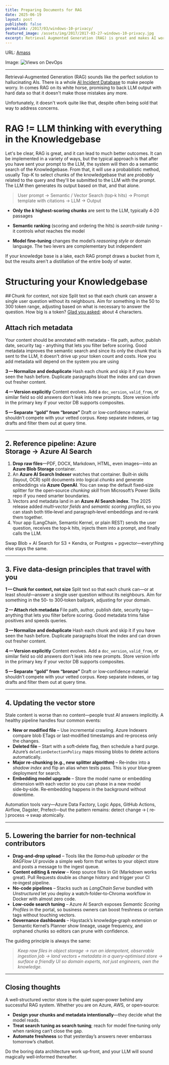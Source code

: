 ```yaml
---
title: Preparing Documents for RAG
date: 2025-06-19
layout: post
published: false
permalink: /2017/03/windows-10-privacy/
featured_image: /assets/img/2017/2017-03-27-windows-10-privacy.jpg
excerpt: Retrieval Augmented Generation (RAG) is great and makes AI work 100% of the time 😝 (it doesn't) so do you dump your Office files into it and call it a day? Structuring the knowledge in the documents and understanding how RAG works will get you better results. It will also help you know what limitations to expect.
---
```


URL:
[Amass](https://github.com/OWASP/Amass#-owasp-amass)

Image:
![Views on DevOps]({{site.baseurl}}/assets/img/2018/2018-02-23-devops-ecosystem.jpg)

---

Retrieval‑Augmented Generation (RAG) sounds like the perfect solution to hallucinating AIs. There is a whole [AI Incident Database](https://incidentdatabase.ai/) to make people worry. In comes RAG on its white horse, promising to back LLM output with hard data so that it doesn't make those mistakes any more.

Unfortunately, it doesn't work quite like that, despite often being sold that way to address concerns.


# RAG != LLM thinking with everything in the Knowledgebase

Let's be clear, RAG is great, and it can lead to much better outcomes. It can be implemented in a variety of ways, but the typical approach is that after you have sent your prompt to the LLM, the system will then do a semantic search of the Knowledgebase. From that, it will use a probabilistic method, usually Top-K to select chunks of the knowledgebase that are *probably* related to the query and they'll be submitted to the LLM with the prompt. The LLM then generates its output based on that, and that alone.

> User prompt → Semantic / Vector Search (top‑k hits) → Prompt template with citations → LLM → Output

* **Only the *k* highest‑scoring chunks** are sent to the LLM, typically 4‑20 passages

* **Semantic ranking** (scoring and ordering the hits) is *search‑side tuning* - it controls *what* reaches the model

* **Model fine‑tuning** changes the model’s *reasoning style* or domain language. The two levers are complementary but independent

If your knowledge base is a lake, each RAG prompt draws a bucket from it, but the results aren't a distillation of the entire body of water.

# Structuring your Knowledgebase

## Chunk for context, not size
Split text so that each chunk can answer a single user question without its neighbours. Aim for something in the 50 to 300 token range, adjusting based on what is necessary to answer the question. How big is a token? [Glad you asked](https://help.openai.com/en/articles/4936856-what-are-tokens-and-how-to-count-them); about 4 characters.

## Attach rich metadata
Your content should be annotated with metadata - file path, author, publish date, security tag - anything that lets you filter before scoring. Good metadata improves the semantic search and since its only the chunk that is sent to the LLM, it doesn't drive up your token count and costs. How you add metadata will depend on the system you are using

**3 — Normalize and deduplicate**
Hash each chunk and skip it if you have seen the hash before. Duplicate paragraphs bloat the index and can drown out fresher content.

**4 — Version explicitly**
Content evolves. Add a `doc_version`, `valid_from`, or similar field so old answers don’t leak into new prompts. Store version info in the primary key if your vector DB supports composites.

**5 — Separate “gold” from “bronze”**
Draft or low‑confidence material shouldn’t compete with your vetted corpus. Keep separate indexes, or tag drafts and filter them out at query time.

---

## 2. Reference pipeline: Azure Storage → Azure AI Search

1. **Drop raw files**—PDF, DOCX, Markdown, HTML, even images—into an **Azure Blob Storage** container.
2. An **Azure AI Search Indexer** watches that container. Built‑in skills (layout, OCR) split documents into logical *chunks* and generate embeddings via **Azure OpenAI**. You can swap the default fixed‑size splitter for the open‑source *chunking skill* from Microsoft’s Power Skills repo if you need smarter boundaries.
3. Vectors and metadata land in an **Azure AI Search index**. The 2025 release added *multi‑vector fields* and *semantic scoring profiles*, so you can stash both title‑level and paragraph‑level embeddings and re‑rank them together.
4. Your app (LangChain, Semantic Kernel, or plain REST) sends the user question, receives the top‑k hits, injects them into a prompt, and finally calls the LLM.

Swap Blob + AI Search for S3 + Kendra, or Postgres + pgvector—everything else stays the same.

---

## 3. Five data‑design principles that travel with you

**1 — Chunk for context, not size**
Split text so that each chunk can—or at least *should*—answer a single user question without its neighbours. Aim for something in the 50‑ to 300‑token ballpark, adjusting for your domain.

**2 — Attach rich metadata**
File path, author, publish date, security tag—anything that lets you filter before scoring. Good metadata trims false positives and speeds queries.

**3 — Normalize and deduplicate**
Hash each chunk and skip it if you have seen the hash before. Duplicate paragraphs bloat the index and can drown out fresher content.

**4 — Version explicitly**
Content evolves. Add a `doc_version`, `valid_from`, or similar field so old answers don’t leak into new prompts. Store version info in the primary key if your vector DB supports composites.

**5 — Separate “gold” from “bronze”**
Draft or low‑confidence material shouldn’t compete with your vetted corpus. Keep separate indexes, or tag drafts and filter them out at query time.

---

## 4. Updating the vector store

Stale content is worse than no content—people trust AI answers implicitly. A healthy pipeline handles four common events:

* **New or modified file** – Use incremental crawling. Azure Indexers compare blob ETags or last‑modified timestamps and re‑process only the changes.
* **Deleted file** – Start with a soft‑delete flag, then schedule a hard purge. Azure’s `deletionDetectionPolicy` maps missing blobs to delete actions automatically.
* **Major re‑chunking (e.g., new splitter algorithm)** – Re‑index into a *shadow index* and flip an alias when tests pass. This is your blue‑green deployment for search.
* **Embedding model upgrade** – Store the model name or embedding dimension with each vector so you can phase in a new model side‑by‑side. Re‑embedding happens in the background without downtime.

Automation tools vary—Azure Data Factory, Logic Apps, GitHub Actions, Airflow, Dagster, Prefect—but the pattern remains: detect change → ( re‑ ) process → swap atomically.

---

## 5. Lowering the barrier for non‑technical contributors

* **Drag‑and‑drop upload** – Tools like the *llama‑hub uploader* or the *RAGFlow UI* provide a simple web form that writes to your object store and posts a message to the ingest queue.
* **Content editing & review** – Keep source files in Git (Markdown works great). Pull Requests double as change history and trigger your CI re‑ingest pipeline.
* **No‑code pipelines** – Stacks such as *LangChain Serve* bundled with *Unstructured* let you deploy a watch‑folder‑to‑Chroma workflow in Docker with almost zero code.
* **Low‑code search tuning** – Azure AI Search exposes *Semantic Scoring Profiles* in the portal, so business owners can boost freshness or certain tags without touching vectors.
* **Governance dashboards** – Haystack’s knowledge‑graph extension or Semantic Kernel’s Planner show lineage, usage frequency, and orphaned chunks so editors can prune with confidence.

The guiding principle is always the same:

> *Keep raw files in object storage → run an idempotent, observable ingestion job → land vectors + metadata in a query‑optimised store → surface a friendly UI so domain experts, not just engineers, own the knowledge.*

---

## Closing thoughts

A well‑structured vector store is the quiet super‑power behind any successful RAG system. Whether you are on Azure, AWS, or open‑source:

* **Design your chunks and metadata intentionally**—they decide what the model reads.
* **Treat search tuning as search tuning**; reach for model fine‑tuning only when ranking can’t close the gap.
* **Automate freshness** so that yesterday’s answers never embarrass tomorrow’s chatbot.

Do the boring data architecture work up‑front, and your LLM will sound magically well‑informed thereafter.
